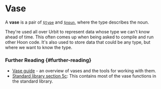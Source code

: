 # Vase

A **vase** is a pair of [`$type`](../language/hoon/reference/stdlib/4o.md#type) and [`$noun`](../language/hoon/reference/stdlib/2q.md#noun), where the type describes the noun.

They're used all over Urbit to represent data whose type we can't know ahead of time. This often comes up when being asked to compile and run other Hoon code. It's also used to store data that could be any type, but where we want to know the type.

### Further Reading {#further-reading}

- [Vase guide](../language/hoon/guides/vases.md) - an overview of vases and the tools for working with them.
- [Standard library section 5c](../language/hoon/reference/stdlib/5c.md): This contains most of the vase functions in the standard library.
